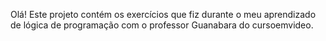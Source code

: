  Olá! Este projeto contém os exercícios que fiz durante o meu aprendizado de lógica de programação com o professor Guanabara do cursoemvideo.
 